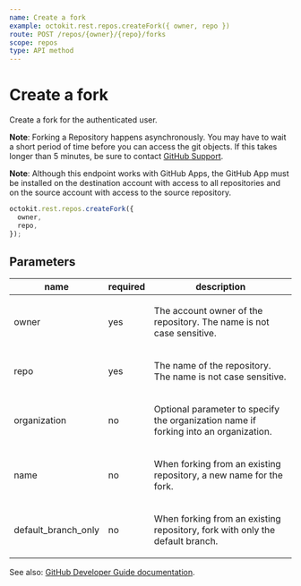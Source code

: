 ```yaml
---
name: Create a fork
example: octokit.rest.repos.createFork({ owner, repo })
route: POST /repos/{owner}/{repo}/forks
scope: repos
type: API method
---
```


# Create a fork

Create a fork for the authenticated user.

**Note**: Forking a Repository happens asynchronously. You may have to wait a short period of time before you can access the git objects. If this takes longer than 5 minutes, be sure to contact [GitHub Support](https://support.github.com/contact?tags=dotcom-rest-api).

**Note**: Although this endpoint works with GitHub Apps, the GitHub App must be installed on the destination account with access to all repositories and on the source account with access to the source repository.

```js
octokit.rest.repos.createFork({
  owner,
  repo,
});
```

## Parameters

<table>
  <thead>
    <tr>
      <th>name</th>
      <th>required</th>
      <th>description</th>
    </tr>
  </thead>
  <tbody>
    <tr><td>owner</td><td>yes</td><td>

The account owner of the repository. The name is not case sensitive.

</td></tr>
<tr><td>repo</td><td>yes</td><td>

The name of the repository. The name is not case sensitive.

</td></tr>
<tr><td>organization</td><td>no</td><td>

Optional parameter to specify the organization name if forking into an organization.

</td></tr>
<tr><td>name</td><td>no</td><td>

When forking from an existing repository, a new name for the fork.

</td></tr>
<tr><td>default_branch_only</td><td>no</td><td>

When forking from an existing repository, fork with only the default branch.

</td></tr>
  </tbody>
</table>

See also: [GitHub Developer Guide documentation](https://docs.github.com/rest/reference/repos#create-a-fork).
